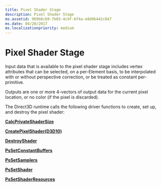 ```yaml
---
title: Pixel Shader Stage
description: Pixel Shader Stage
ms.assetid: 969b6cb9-7b03-4c9f-bf4a-e8d9b442c847
ms.date: 04/20/2017
ms.localizationpriority: medium
---
```


# Pixel Shader Stage


Input data that is available to the pixel shader stage includes vertex attributes that can be selected, on a per-Element basis, to be interpolated with or without perspective correction, or be treated as constant per-primitive.

Outputs are one or more 4-vectors of output data for the current pixel location, or no color (if the pixel is discarded).

The Direct3D runtime calls the following driver functions to create, set up, and destroy the pixel shader:

[**CalcPrivateShaderSize**](https://msdn.microsoft.com/library/windows/hardware/ff538315)

[**CreatePixelShader(D3D10)**](https://msdn.microsoft.com/library/windows/hardware/ff540670)

[**DestroyShader**](https://msdn.microsoft.com/library/windows/hardware/ff552805)

[**PsSetConstantBuffers**](https://msdn.microsoft.com/library/windows/hardware/ff569207)

[**PsSetSamplers**](https://msdn.microsoft.com/library/windows/hardware/ff569208)

[**PsSetShader**](https://msdn.microsoft.com/library/windows/hardware/ff569209)

[**PsSetShaderResources**](https://msdn.microsoft.com/library/windows/hardware/ff569210)

 

 





